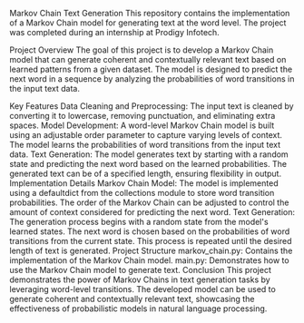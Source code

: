 Markov Chain Text Generation
This repository contains the implementation of a Markov Chain model for generating text at the word level. The project was completed during an internship at Prodigy Infotech.

Project Overview
The goal of this project is to develop a Markov Chain model that can generate coherent and contextually relevant text based on learned patterns from a given dataset. The model is designed to predict the next word in a sequence by analyzing the probabilities of word transitions in the input text data.

Key Features
Data Cleaning and Preprocessing:
The input text is cleaned by converting it to lowercase, removing punctuation, and eliminating extra spaces.
Model Development:
A word-level Markov Chain model is built using an adjustable order parameter to capture varying levels of context.
The model learns the probabilities of word transitions from the input text data.
Text Generation:
The model generates text by starting with a random state and predicting the next word based on the learned probabilities.
The generated text can be of a specified length, ensuring flexibility in output.
Implementation Details
Markov Chain Model:
The model is implemented using a defaultdict from the collections module to store word transition probabilities.
The order of the Markov Chain can be adjusted to control the amount of context considered for predicting the next word.
Text Generation:
The generation process begins with a random state from the model's learned states.
The next word is chosen based on the probabilities of word transitions from the current state.
This process is repeated until the desired length of text is generated.
Project Structure
markov_chain.py: Contains the implementation of the Markov Chain model.
main.py: Demonstrates how to use the Markov Chain model to generate text.
Conclusion
This project demonstrates the power of Markov Chains in text generation tasks by leveraging word-level transitions. The developed model can be used to generate coherent and contextually relevant text, showcasing the effectiveness of probabilistic models in natural language processing.

